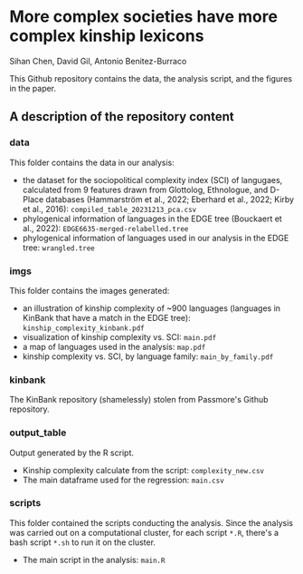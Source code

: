 # More complex societies have more complex kinship lexicons
Sihan Chen, David Gil, Antonio Benitez-Burraco

This Github repository contains the data, the analysis script, and the figures in the paper.

## A description of the repository content

### data
This folder contains the data in our analysis:
- the dataset for the sociopolitical complexity index (SCI) of langugaes, calculated from 9 features drawn from Glottolog, Ethnologue, and D-Place databases (Hammarström et al., 2022; Eberhard et al., 2022; Kirby et al., 2016): `compiled_table_20231213_pca.csv`
- phylogenical information of languages in the EDGE tree (Bouckaert et al., 2022): `EDGE6635-merged-relabelled.tree`
- phylogenical information of languages used in our analysis in the EDGE tree: `wrangled.tree`

### imgs
This folder contains the images generated:
- an illustration of kinship complexity of ~900 languages (languages in KinBank that have a match in the EDGE tree): `kinship_complexity_kinbank.pdf`
- visualization of kinship complexity vs. SCI: `main.pdf`
- a map of languages used in the analysis: `map.pdf`
- kinship complexity vs. SCI, by language family: `main_by_family.pdf`

### kinbank
The KinBank repository (shamelessly) stolen from Passmore's Github repository.

### output_table
Output generated by the R script.
- Kinship complexity calculate from the script: `complexity_new.csv`
- The main dataframe used for the regression: `main.csv`

### scripts
This folder contained the scripts conducting the analysis. Since the analysis was carried out on a computational cluster, for each script `*.R`, there's a bash script `*.sh` to run it on the cluster. 
- The main script in the analysis: `main.R`
